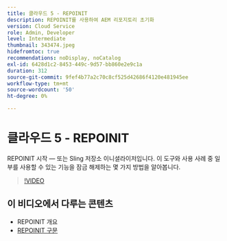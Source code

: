 ```yaml
---
title: 클라우드 5 - REPOINIT
description: REPOINIT를 사용하여 AEM 리포지토리 초기화
version: Cloud Service
role: Admin, Developer
level: Intermediate
thumbnail: 343474.jpeg
hidefromtoc: true
recommendations: noDisplay, noCatalog
exl-id: 6428d1c2-8453-449c-9d57-bb860e2e9c1a
duration: 312
source-git-commit: 9fef4b77a2c70c8cf525d42686f4120e481945ee
workflow-type: tm+mt
source-wordcount: '50'
ht-degree: 0%

---
```


# 클라우드 5 - REPOINIT

REPOINIT 시작 — 또는 Sling 저장소 이니셜라이저입니다. 이 도구와 사용 사례 중 일부를 사용할 수 있는 기능을 잠금 해제하는 몇 가지 방법을 알아봅니다.

>[!VIDEO](https://video.tv.adobe.com/v/343474?quality=12&learn=on)

## 이 비디오에서 다루는 콘텐츠

+ REPOINIT 개요
+ [REPOINIT 구문](https://sling.apache.org/documentation/bundles/repository-initialization.html#appendix-a-repoinit-syntax-parser-test-scenarios-1)
